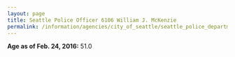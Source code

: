 ```yaml
---
layout: page
title: Seattle Police Officer 6106 William J. McKenzie
permalink: /information/agencies/city_of_seattle/seattle_police_department/copbook/6106/
---
```


**Age as of Feb. 24, 2016:** 51.0
